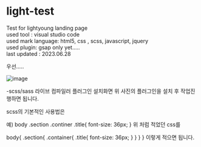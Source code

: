 # light-test

Test for lightyoung landing page <br />
used tool : visual studio code<br />
used mark language: html5, css , scss, javascript, jquery<br />
used plugin: gsap only yet..... <br />
last updated : 2023.06.28<br />

우선.....

![image](https://github.com/NAM9184/light-test/assets/106583320/3c7a9026-be55-4290-8f49-00e5b4f9b263)

-scss/sass 라이브 컴파일러 플러그인 설치화면
위 사진의 플러그인을 설치 후 작업진행하면 됩니다.

scss의 기본적인 사용법은 

예) body .section .continer .title{ 
  font-size: 36px;
}
위 처럼 적었던 css를

body{
  .section{
    .container{
      .title{
        font-size: 36px;
      }
    }
  }
}
이렇게 적으면 됩니다.
